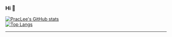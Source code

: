 ### Hi 👋
[![PracLee's GitHub stats](https://github-readme-stats.vercel.app/api?username=PracLee&theme=highcontrast&icons=true)](https://github.com/anuraghazra/github-readme-stats)
<br>
[![Top Langs](https://github-readme-stats.vercel.app/api/top-langs/?username=PracLee&theme=highcontrast&icons=true)](https://github.com/anuraghazra/github-readme-stats)

<hr>

<!--
**PracLee/PracLee** is a ✨ _special_ ✨ repository because its `README.md` (this file) appears on your GitHub profile.

Here are some ideas to get you started:

- 🔭 I’m currently working on ...
- 🌱 I’m currently learning Node.js...
- 👯 I’m looking to collaborate on ...
- 🤔 I’m looking for help with ...
- 💬 Ask me about ...
- 📫 How to reach me: spsbsc@naver.com...
- 😄 Pronouns: ...
- ⚡ Fun fact: ...
-->
